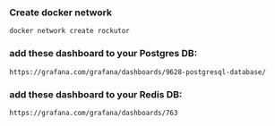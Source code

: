 ### Create docker network
    docker network create rockutor

### add these dashboard to your Postgres DB: 
    https://grafana.com/grafana/dashboards/9628-postgresql-database/
### add these dashboard to your Redis DB:
    https://grafana.com/grafana/dashboards/763
